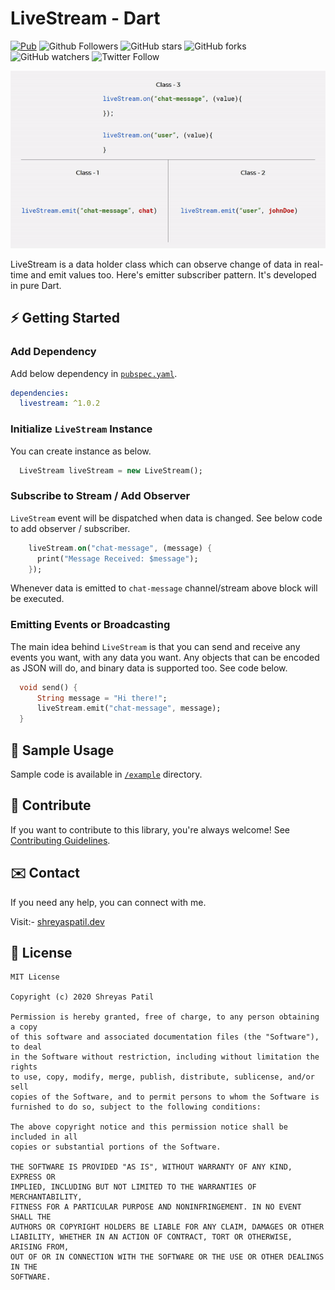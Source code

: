 # LiveStream - Dart

[![Pub](https://img.shields.io/pub/v/livestream.svg)](https://pub.dartlang.org/packages/livestream)
![Github Followers](https://img.shields.io/github/followers/PatilShreyas?label=Follow&style=social)
![GitHub stars](https://img.shields.io/github/stars/PatilShreyas/LiveStream-Flutter?style=social)
![GitHub forks](https://img.shields.io/github/forks/PatilShreyas/LiveStream-Flutter?style=social)
![GitHub watchers](https://img.shields.io/github/watchers/PatilShreyas/LiveStream-Flutter?style=social)
![Twitter Follow](https://img.shields.io/twitter/follow/imShreyasPatil?label=Follow&style=social)

<p align="center">
  <img src="https://github.com/PatilShreyas/LiveStream-Flutter/raw/master/images/LiveStream-anim.gif" />
</p>

LiveStream is a data holder class which can observe change of data in real-time and emit values too. Here's emitter subscriber pattern. It's developed in pure Dart.

## ⚡️ Getting Started

### Add Dependency
Add below dependency in [`pubspec.yaml`](pubspec.yaml).

```yml
dependencies:
  livestream: ^1.0.2
```

### Initialize `LiveStream` Instance
You can create instance as below.

```dart
  LiveStream liveStream = new LiveStream();
```

### Subscribe to Stream / Add Observer
`LiveStream` event will be dispatched when data is changed. See below code to add observer / subscriber.

```dart
    liveStream.on("chat-message", (message) {
      print("Message Received: $message");
    });
```
Whenever data is emitted to `chat-message` channel/stream above block will be executed.

### Emitting Events or Broadcasting
The main idea behind `LiveStream` is that you can send and receive any events you want, with any data you want. Any objects that can be encoded as JSON will do, and binary data is supported too. See code below.

```dart
  void send() {
      String message = "Hi there!";
      liveStream.emit("chat-message", message);
  }
```

## 🚀 Sample Usage
Sample code is available in [`/example`](/example) directory. 

## 🤝 Contribute
If you want to contribute to this library, you're always welcome!
See [Contributing Guidelines](CONTRIBUTING.md). 

## ✉️ Contact
If you need any help, you can connect with me.

Visit:- [shreyaspatil.dev](https://shreyaspatil.dev)

## 📃 License
```
MIT License

Copyright (c) 2020 Shreyas Patil

Permission is hereby granted, free of charge, to any person obtaining a copy
of this software and associated documentation files (the "Software"), to deal
in the Software without restriction, including without limitation the rights
to use, copy, modify, merge, publish, distribute, sublicense, and/or sell
copies of the Software, and to permit persons to whom the Software is
furnished to do so, subject to the following conditions:

The above copyright notice and this permission notice shall be included in all
copies or substantial portions of the Software.

THE SOFTWARE IS PROVIDED "AS IS", WITHOUT WARRANTY OF ANY KIND, EXPRESS OR
IMPLIED, INCLUDING BUT NOT LIMITED TO THE WARRANTIES OF MERCHANTABILITY,
FITNESS FOR A PARTICULAR PURPOSE AND NONINFRINGEMENT. IN NO EVENT SHALL THE
AUTHORS OR COPYRIGHT HOLDERS BE LIABLE FOR ANY CLAIM, DAMAGES OR OTHER
LIABILITY, WHETHER IN AN ACTION OF CONTRACT, TORT OR OTHERWISE, ARISING FROM,
OUT OF OR IN CONNECTION WITH THE SOFTWARE OR THE USE OR OTHER DEALINGS IN THE
SOFTWARE.
```
